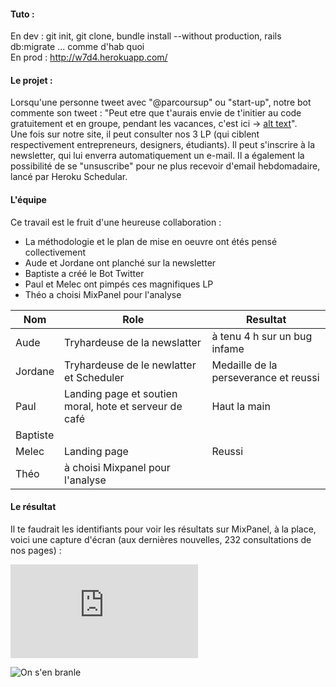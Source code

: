 #### Tuto :
En dev : git init, git clone, bundle install --without production, rails db:migrate ... comme d'hab quoi<br/>
En prod : http://w7d4.herokuapp.com/ 

#### Le projet :
Lorsqu'une personne tweet avec "@parcoursup" ou "start-up", notre bot commente son tweet : "Peut etre que t'aurais envie de t'initier au code gratuitement et en groupe, pendant les vacances, c'est ici -> [alt text](https://thplille.herokuapp.com/hackers)".<br/>
Une fois sur notre site, il peut consulter nos 3 LP (qui ciblent respectivement entrepreneurs, designers, étudiants). Il peut s'inscrire à la newsletter, qui lui enverra automatiquement un e-mail. Il a également la possibilité de se "unsuscribe" pour ne plus recevoir d'email hebdomadaire, lancé par Heroku Schedular.<br/>

#### L'équipe
Ce travail est le fruit d'une heureuse collaboration :
* La méthodologie et le plan de mise en oeuvre ont étés pensé collectivement
* Aude et Jordane ont planché sur la newsletter
* Baptiste a créé le Bot Twitter
* Paul et Melec ont pimpés ces magnifiques LP
* Théo a choisi MixPanel pour l'analyse<br/>

| Nom | Role | Resultat  |
|------|-------|----|
| Aude | Tryhardeuse de la newslatter | à tenu 4 h sur un bug infame |
| Jordane | Tryhardeuse de le newlatter et Scheduler | Medaille de la perseverance et reussi |
| Paul | Landing page et soutien moral, hote et serveur de café | Haut la main |
| Baptiste |   |   |
| Melec | Landing page | Reussi |
| Théo | à choisi Mixpanel pour l'analyse |   |

#### Le résultat
Il te faudrait les identifiants pour voir les résultats sur MixPanel, à la place, voici une capture d'écran (aux dernières nouvelles, 232 consultations de nos pages) :
<br />

![alt text](http://zupimages.net/viewer.php?id=18/20/0xjk.png)
<br/>





![On s'en branle](https://i.imgur.com/lRq6T7n.gif)
